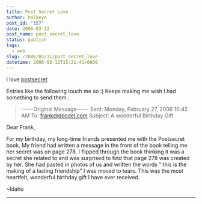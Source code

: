 ```yaml
---
title: Post Secret Love
author: halkeye
post_id: "157"
date: 2006-03-12
post_name: post_secret_love
status: publish
tags:
  - web
slug: /2006/03/11/post_secret_love
datetime: 2006-03-12T15:21:41+0800
---
```


I love [postsecret](https://postsecret.blogspot.com/)

Entries like the following touch me so :) Keeps making me wish I had something to send them..



> \-----Original Message-----
Sent: Monday, February 27, 2006 10:42 AM
To: frank@docdel.com
Subject: A wonderful Birthday Gift

Dear Frank,

For my birthday, my long-time friends presented me with the Postsecret book. My friend had written a message in the front of the book telling me her secret was on page 278. I flipped through the book thinking it was a secret she related to and was surprised to find that page 278 was created by her. She had pasted in photos of us and written the words " this is the making of a lasting friendship" I was moved to tears. This was the most heartfelt, wonderful birthday gift I have ever received.

~Idaho  

--------------------------
